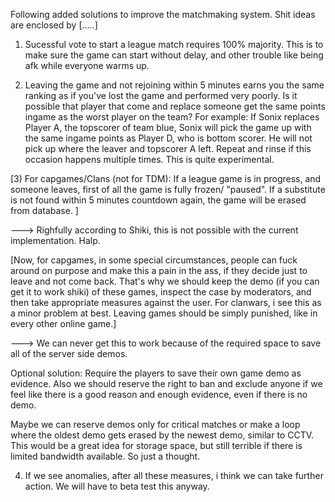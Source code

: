 
Following added solutions to improve the matchmaking system. Shit ideas are enclosed by [.....]

1) Sucessful vote to start a league match requires 100% majority. This is to make sure the game can start without delay, and other trouble like being afk while everyone warms up.

2) Leaving the game and not rejoining within 5 minutes earns you the same ranking as if you've lost the game and performed very poorly. Is it possible that player that come and replace someone get the same points ingame as the worst player on the team? For example: If Sonix replaces Player A, the topscorer of team blue, Sonix will pick the game up with the same ingame points as Player D, who is bottom scorer. He will not pick up where the leaver and topscorer A left. Repeat and rinse if this occasion happens multiple times. This is quite experimental.

[3) For capgames/Clans (not for TDM): If a league game is in progress, and someone leaves, first of all the game is fully frozen/ "paused". If a substitute is not found within 5 minutes countdown again, the game will be erased from database. ]

---> Righfully according to Shiki, this is not possible with the current implementation. Halp.

[Now, for capgames, in some special circumstances, people can fuck around on purpose and make this a pain in the ass, if they decide just to leave and not come back. That's why we should keep the demo (if you can get it to work shiki) of these games, inspect the case by moderators, and then take appropriate measures against the user. For clanwars, i see this as a minor problem at best. Leaving games should be simply punished, like in every other online game.]


---> We can never get this to work because of the required space to save all of the server side demos. 

Optional solution: Require the players to save their own game demo as evidence. Also we should reserve the right to ban and exclude anyone if we feel like there is a good reason and enough evidence, even if there is no demo. 

Maybe we can reserve demos only for critical matches or make a loop where the oldest demo gets erased by the newest demo, similar to CCTV. This would be a great idea for storage space, but still terrible if there is limited bandwidth available. So just a thought.

4) If we see anomalies, after all these measures, i think we can take further action. We will have to beta test this anyway.
